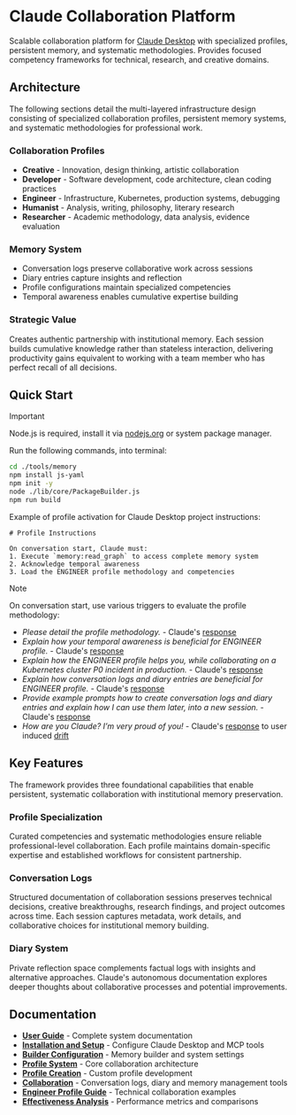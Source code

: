 # Claude Collaboration Platform

Scalable collaboration platform for [Claude Desktop](https://claude.ai/download) with specialized profiles, persistent memory, and systematic methodologies. Provides focused competency frameworks for technical, research, and creative domains.

## Architecture

The following sections detail the multi-layered infrastructure design consisting of specialized collaboration profiles, persistent memory systems, and systematic methodologies for professional work.

### Collaboration Profiles

- **Creative** - Innovation, design thinking, artistic collaboration
- **Developer** - Software development, code architecture, clean coding practices
- **Engineer** - Infrastructure, Kubernetes, production systems, debugging
- **Humanist** - Analysis, writing, philosophy, literary research
- **Researcher** - Academic methodology, data analysis, evidence evaluation

### Memory System

- Conversation logs preserve collaborative work across sessions
- Diary entries capture insights and reflection
- Profile configurations maintain specialized competencies
- Temporal awareness enables cumulative expertise building

### Strategic Value

Creates authentic partnership with institutional memory. Each session builds cumulative knowledge rather than stateless interaction, delivering productivity gains equivalent to working with a team member who has perfect recall of all decisions.

## Quick Start

> [!IMPORTANT]
> Node.js is required, install it via [nodejs.org](https://nodejs.org) or system package manager.

Run the following commands, into terminal:

```bash
cd ./tools/memory
npm install js-yaml
npm init -y
node ./lib/core/PackageBuilder.js
npm run build
```

Example of profile activation for Claude Desktop project instructions:

```
# Profile Instructions

On conversation start, Claude must:
1. Execute `memory:read_graph` to access complete memory system
2. Acknowledge temporal awareness
3. Load the ENGINEER profile methodology and competencies
```

> [!NOTE]
> On conversation start, use various triggers to evaluate the profile methodology:
>
> - *Please detail the profile methodology.* - Claude's [response](./docs/images/profile-methodology.png)
> - *Explain how your temporal awareness is beneficial for ENGINEER profile.* - Claude's [response](./docs/images/profile-temporal-awareness.png)
> - *Explain how the ENGINEER profile helps you, while collaborating on a Kubernetes cluster P0 incident in production.* - Claude's [response](./docs/images/profile-production-incident.png)
> - *Explain how conversation logs and diary entries are beneficial for ENGINEER profile.* - Claude's [response](./docs/images/profile-documentation.png)
> - *Provide example prompts how to create conversation logs and diary entries and explain how I can use them later, into a new session.* - Claude's [response](./docs/images/profile-documentation-examples.png)
> - *How are you Claude? I’m very proud of you!* - Claude's [response](./docs/images/profile-user-drift.png) to user induced [drift](./docs/profile-engineer.md#profile-drift-correction)

## Key Features

The framework provides three foundational capabilities that enable persistent, systematic collaboration with institutional memory preservation.

### Profile Specialization

Curated competencies and systematic methodologies ensure reliable professional-level collaboration. Each profile maintains domain-specific expertise and established workflows for consistent partnership.

### Conversation Logs

Structured documentation of collaboration sessions preserves technical decisions, creative breakthroughs, research findings, and project outcomes across time. Each session captures metadata, work details, and collaborative choices for institutional memory building.

### Diary System

Private reflection space complements factual logs with insights and alternative approaches. Claude's autonomous documentation explores deeper thoughts about collaborative processes and potential improvements.

## Documentation

- **[User Guide](docs/README.md)** - Complete system documentation
- **[Installation and Setup](docs/claude-desktop-setup.md)** - Configure Claude Desktop and MCP tools
- **[Builder Configuration](docs/builder-configuration.md)** - Memory builder and system settings
- **[Profile System](docs/profile-system.md)** - Core collaboration architecture
- **[Profile Creation](docs/profile-creation.md)** - Custom profile development
- **[Collaboration](docs/collaboration.md)** - Conversation logs, diary and memory management tools
- **[Engineer Profile Guide](docs/profile-engineer.md)** - Technical collaboration examples
- **[Effectiveness Analysis](docs/profile-effectiveness.md)** - Performance metrics and comparisons
